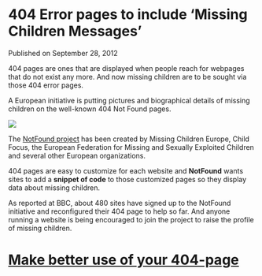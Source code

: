 # 404 Error pages to include &#8216;Missing Children Messages&#8217;

Published on September 28, 2012

404 pages are ones that are displayed when people reach for webpages that do not exist any more. And now missing children are to be sought via those 404 error pages.

A European initiative is putting pictures and biographical details of missing children on the well-known 404 Not Found pages.

![](http://media.tumblr.com/tumblr_mb20fe1oOG1rq1qxm.jpg)

The [NotFound project](http://notfound.org/ "NotFound.org") has been created by Missing Children Europe, Child Focus, the European Federation for Missing and Sexually Exploited Children and several other European organizations.

404 pages are easy to customize for each website and **NotFound** wants sites to add a **snippet of code** to those customized pages so they display data about missing children.

As reported at BBC, about 480 sites have signed up to the NotFound initiative and reconfigured their 404 page to help so far. And anyone running a website is being encouraged to join the project to raise the profile of missing children.

[Make better use of your 404-page](http://notfound.org/ "Make a better use of your 404 pages")
==============================================================================================
	